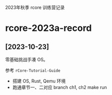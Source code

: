 2023年秋季 rcore 训练营记录

# rcore-2023a-record

## [2023-10-23]

零基础挑战手凑 OS。

参考 `rCore-Tutorial-Guide`

* 搭建 OS, Rust, Qemu 环境
* 跑通章节一、二对应 branch ch1, ch2 make run
